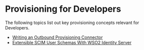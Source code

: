# Provisioning for Developers

The following topics list out key provisioning concepts relevant for
Developers.

-   [Writing an Outbound Provisioning
    Connector](../../using-wso2-identity-server/writing-an-outbound-provisioning-connector)
-   [Extensible SCIM User Schemas With WSO2 Identity
    Server](../../using-wso2-identity-server/extensible-scim-user-schemas-with-wso2-identity-server)
